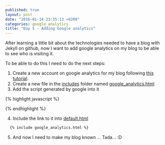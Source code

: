 ```yaml
---
published: true
layout: post
date: "2016-01-14 23:35:13 +0200"
categories: google_analytics
title: "Day 5 - Adding Google analytics"
---
```


After learning a little bit about the technologies needed to have a blog with Jekyll on github, now I want to add google analytics on my blog to be able to see who is visiting it.

To be able to do this I need to do the next steps:  
1. Create a new account on google analytics for my blog following [this tutorial](https://support.google.com/sites/answer/97459?hl=en).  
2. Create a new file in the [includes](https://github.com/melaniaandrisan/melaniaandrisan.github.io/tree/master/_includes) folder named [google_analytics.html](https://github.com/melaniaandrisan/melaniaandrisan.github.io/blob/master/_includes/google_analytics.html)  
3. Add the script generated by google into it  

{% highlight javascript %}
  <script>
    (function(i,s,o,g,r,a,m){i['GoogleAnalyticsObject']=r;i[r]=i[r]||function(){
    (i[r].q=i[r].q||[]).push(arguments)},i[r].l=1*new Date();a=s.createElement(o),
    m=s.getElementsByTagName(o)[0];a.async=1;a.src=g;m.parentNode.insertBefore(a,m)
    })(window,document,'script','//www.google-analytics.com/analytics.js','ga');

    ga('create', 'UA-72492800-1', 'auto');
    ga('send', 'pageview');

  </script>
{% endhighlight %}

4. Include the link to it into [default.html](https://github.com/melaniaandrisan/melaniaandrisan.github.io/blob/master/_layouts/default.html)

  ~~~html
    {% include google_analytics.html %}
  ~~~

5. And now I need to make my blog known ... Tada... :D

